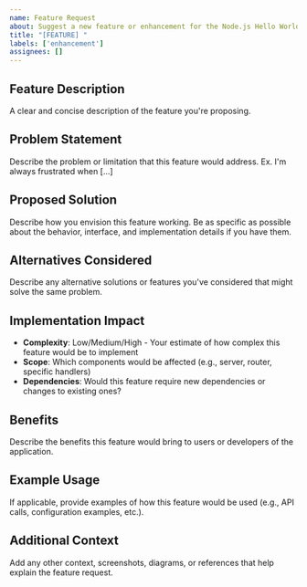 ```yaml
---
name: Feature Request
about: Suggest a new feature or enhancement for the Node.js Hello World application
title: "[FEATURE] "
labels: ['enhancement']
assignees: []
---
```


## Feature Description
A clear and concise description of the feature you're proposing.

## Problem Statement
Describe the problem or limitation that this feature would address. Ex. I'm always frustrated when [...]

## Proposed Solution
Describe how you envision this feature working. Be as specific as possible about the behavior, interface, and implementation details if you have them.

## Alternatives Considered
Describe any alternative solutions or features you've considered that might solve the same problem.

## Implementation Impact
- **Complexity**: Low/Medium/High - Your estimate of how complex this feature would be to implement
- **Scope**: Which components would be affected (e.g., server, router, specific handlers)
- **Dependencies**: Would this feature require new dependencies or changes to existing ones?

## Benefits
Describe the benefits this feature would bring to users or developers of the application.

## Example Usage
If applicable, provide examples of how this feature would be used (e.g., API calls, configuration examples, etc.).

## Additional Context
Add any other context, screenshots, diagrams, or references that help explain the feature request.